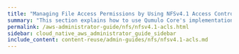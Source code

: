 ```yaml
---
title: "Managing File Access Permissions by Using NFSv4.1 Access Control Lists (ACLs)"
summary: "This section explains how to use Qumulo Core's implementation of NFSv4.1 with access control lists (ACLs) to manage access permissions for files."
permalink: /aws-administrator-guide/nfs/nfsv4.1-acls.html
sidebar: cloud_native_aws_administrator_guide_sidebar
include_content: content-reuse/admin-guides/nfs/nfsv4.1-acls.md
---
```


